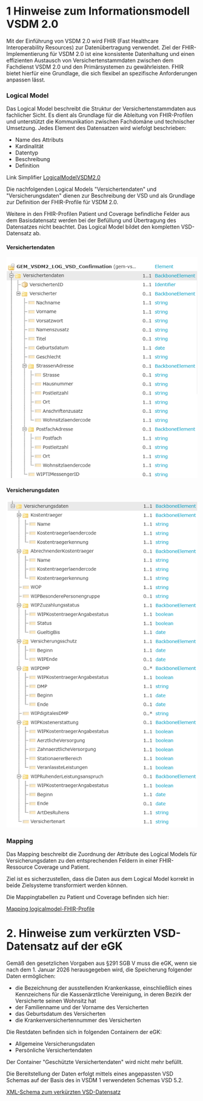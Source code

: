 # 1 Hinweise zum Informationsmodell VSDM 2.0

Mit der Einführung von VSDM 2.0 wird FHIR (Fast Healthcare Interoperability Resources) zur Datenübertragung verwendet. 
Ziel der FHIR-Implementierung für VSDM 2.0 ist eine konsistente Datenhaltung und einen effizienten Austausch von Versichertenstammdaten zwischen dem Fachdienst VSDM 2.0 und den Primärsystemen zu gewährleisten. FHIR bietet hierfür eine Grundlage, die sich flexibel an spezifische Anforderungen anpassen lässt.

### Logical Model 

Das Logical Model beschreibt die Struktur der Versichertenstammdaten aus fachlicher Sicht. Es dient als Grundlage für die Ableitung von FHIR-Profilen und unterstützt die Kommunikation zwischen Fachdomäne und technischer Umsetzung.
Jedes Element des Datensatzen wird wiefolgt beschrieben:
- Name des Attributs
- Kardinalität
- Datentyp
- Beschreibung
- Definition

Link Simplifier
[LogicalModelVSDM2.0](https://simplifier.net/vsdm2/gem_vsdm2_log_vsd_confirmation)

Die nachfolgenden Logical Models "Versichertendaten" und "Versicherungsdaten" dienen zur Beschreibung der VSD und als Grundlage zur Definition der FHIR-Profile für VSDM 2.0.

Weitere in den FHIR-Profilen Patient und Coverage befindliche Felder aus dem Basisdatensatz werden bei der Befüllung und Übertragung des Datensatzes nicht beachtet. Das Logical Model bildet den kompletten VSD-Datensatz ab.

#### Versichertendaten

![Alt-Text](/images/logicalmodelVersichertendaten.png)


#### Versicherungsdaten

![Alt-Text](/images/logicalmodelVersicherungsdaten.png)
 


### Mapping
Das Mapping beschreibt die Zuordnung der Attribute des Logical Models für Versicherungsdaten zu den entsprechenden Feldern in einer FHIR-Ressource Coverage und Patient. 

Ziel ist es sicherzustellen, dass die Daten aus dem Logical Model korrekt in beide Zielsysteme transformiert werden können.

Die Mappingtabellen zu Patient und Coverage befinden sich hier:

[Mapping logicalmodel-FHIR-Profile](https://simplifier.net/vsdm2/GEM_VSDM2_LOG_VSD_Confirmation/~mappings)




# 2. Hinweise zum verkürzten VSD-Datensatz auf der eGK

Gemäß den gesetzlichen Vorgaben aus §291 SGB V muss die eGK, wenn sie nach dem 1. Januar 2026 herausgegeben wird, die Speicherung folgender Daten ermöglichen:

- die Bezeichnung der ausstellenden Krankenkasse, einschließlich eines Kennzeichens für die Kassenärztliche Vereinigung, in deren Bezirk der Versicherte seinen Wohnsitz hat
- der Familienname und der Vorname des Versicherten
- das Geburtsdatum des Versicherten
- die Krankenversichertennummer des Versicherten

Die Restdaten befinden sich in folgenden Containern der eGK:
- Allgemeine Versicherungsdaten
- Persönliche Versichertendaten

Der Container "Geschützte Versichertendaten" wird nicht mehr befüllt.

Die Bereitstellung der Daten erfolgt mittels eines angepassten VSD Schemas auf der Basis des in VSDM 1 verwendeten Schemas VSD 5.2.
  

[XML-Schema zum verkürzten VSD-Datensatz](/src/vsds/vsdmschemaverkuerzt.xsd)

